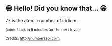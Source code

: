 ## :smile: Hello! Did you know that... :smile:
77 is the atomic number of iridium.

<sup>(come back in 5 minutes for the next trivia)</sup>


<sup>Credits: http://numbersapi.com</sup>
